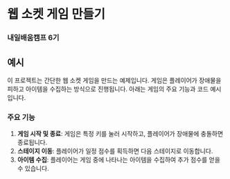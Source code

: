 # 웹 소켓 게임 만들기
### 내일배움캠프 6기

## 예시

이 프로젝트는 간단한 웹 소켓 게임을 만드는 예제입니다. 게임은 플레이어가 장애물을 피하고 아이템을 수집하는 방식으로 진행됩니다. 아래는 게임의 주요 기능과 코드 예시입니다.

### 주요 기능

1. **게임 시작 및 종료**: 게임은 특정 키를 눌러 시작하고, 플레이어가 장애물에 충돌하면 종료됩니다.
2. **스테이지 이동**: 플레이어가 일정 점수를 획득하면 다음 스테이지로 이동합니다.
3. **아이템 수집**: 플레이어는 게임 중에 나타나는 아이템을 수집하여 추가 점수를 얻을 수 있습니다.


